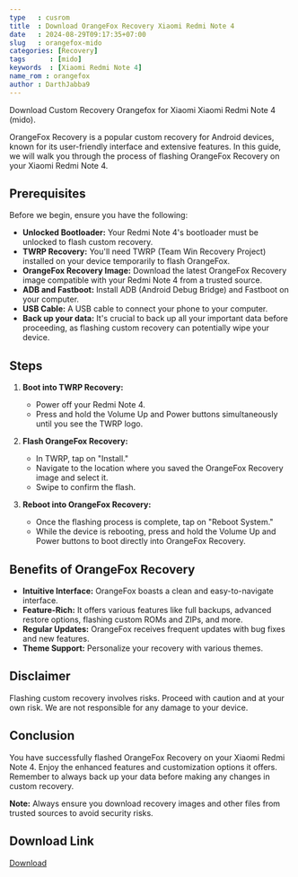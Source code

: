 ```yaml
---
type   : cusrom
title  : Download OrangeFox Recovery Xiaomi Redmi Note 4
date   : 2024-08-29T09:17:35+07:00
slug   : orangefox-mido
categories: [Recovery]
tags      : [mido]
keywords  : [Xiaomi Redmi Note 4]
name_rom : orangefox
author : DarthJabba9
---
```


Download Custom Recovery Orangefox for Xiaomi Xiaomi Redmi Note 4 (mido).

OrangeFox Recovery is a popular custom recovery for Android devices, known for its user-friendly interface and extensive features. In this guide, we will walk you through the process of flashing OrangeFox Recovery on your Xiaomi Redmi Note 4.

## Prerequisites

Before we begin, ensure you have the following:

* **Unlocked Bootloader:** Your Redmi Note 4's bootloader must be unlocked to flash custom recovery.
* **TWRP Recovery:** You'll need TWRP (Team Win Recovery Project) installed on your device temporarily to flash OrangeFox.
* **OrangeFox Recovery Image:** Download the latest OrangeFox Recovery image compatible with your Redmi Note 4 from a trusted source.
* **ADB and Fastboot:** Install ADB (Android Debug Bridge) and Fastboot on your computer.
* **USB Cable:** A USB cable to connect your phone to your computer.
* **Back up your data:** It's crucial to back up all your important data before proceeding, as flashing custom recovery can potentially wipe your device.

## Steps

1. **Boot into TWRP Recovery:**
   * Power off your Redmi Note 4.
   * Press and hold the Volume Up and Power buttons simultaneously until you see the TWRP logo.

2. **Flash OrangeFox Recovery:**
   * In TWRP, tap on "Install."
   * Navigate to the location where you saved the OrangeFox Recovery image and select it.
   * Swipe to confirm the flash.

3. **Reboot into OrangeFox Recovery:**
   * Once the flashing process is complete, tap on "Reboot System."
   * While the device is rebooting, press and hold the Volume Up and Power buttons to boot directly into OrangeFox Recovery.

## Benefits of OrangeFox Recovery

* **Intuitive Interface:** OrangeFox boasts a clean and easy-to-navigate interface.
* **Feature-Rich:** It offers various features like full backups, advanced restore options, flashing custom ROMs and ZIPs, and more.
* **Regular Updates:** OrangeFox receives frequent updates with bug fixes and new features.
* **Theme Support:** Personalize your recovery with various themes.

## Disclaimer

Flashing custom recovery involves risks. Proceed with caution and at your own risk. We are not responsible for any damage to your device.

## Conclusion

You have successfully flashed OrangeFox Recovery on your Xiaomi Redmi Note 4. Enjoy the enhanced features and customization options it offers. Remember to always back up your data before making any changes in custom recovery.

**Note:** Always ensure you download recovery images and other files from trusted sources to avoid security risks.

## Download Link
[Download](https://orangefox.download/device/mido)

